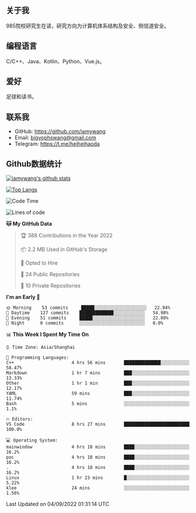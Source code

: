 ## 关于我

985院校研究生在读，研究方向为计算机体系结构及安全、侧信道安全。

## 编程语言

C/C++、Java、Kotlin、Python、Vue.js。

## 爱好

足球和读书。

## 联系我

- GitHub: https://github.com/iamywang
- Email: bigyophswang@gmail.com
- Telegram: https://t.me/heiheihaoda

## Github数据统计

[![iamywang's github stats](https://github-readme-stats.vercel.app/api?username=iamywang&count_private=true&show_icons=true)]()

[![Top Langs](https://github-readme-stats.vercel.app/api/top-langs/?username=iamywang&layout=compact)]()

<!--START_SECTION:waka-->
![Code Time](http://img.shields.io/badge/Code%20Time-527%20hrs%202%20mins-blue)

![Lines of code](https://img.shields.io/badge/From%20Hello%20World%20I%27ve%20Written--64%20Thousand%20lines%20of%20code-blue)

**🐱 My GitHub Data** 

> 🏆 388 Contributions in the Year 2022
 > 
> 📦 2.2 MB Used in GitHub's Storage 
 > 
> 💼 Opted to Hire
 > 
> 📜 24 Public Repositories 
 > 
> 🔑 10 Private Repositories  
 > 
**I'm an Early 🐤** 

```text
🌞 Morning    53 commits     █████░░░░░░░░░░░░░░░░░░░░   22.94% 
🌆 Daytime    127 commits    █████████████░░░░░░░░░░░░   54.98% 
🌃 Evening    51 commits     █████░░░░░░░░░░░░░░░░░░░░   22.08% 
🌙 Night      0 commits      ░░░░░░░░░░░░░░░░░░░░░░░░░   0.0%

```


📊 **This Week I Spent My Time On** 

```text
⌚︎ Time Zone: Asia/Shanghai

💬 Programming Languages: 
C++                      4 hrs 56 mins       ██████████████░░░░░░░░░░░   58.47% 
Markdown                 1 hr 7 mins         ███░░░░░░░░░░░░░░░░░░░░░░   13.33% 
Other                    1 hr 1 min          ███░░░░░░░░░░░░░░░░░░░░░░   12.17% 
YAML                     59 mins             ███░░░░░░░░░░░░░░░░░░░░░░   11.74% 
Bash                     5 mins              ░░░░░░░░░░░░░░░░░░░░░░░░░   1.1%

🔥 Editors: 
VS Code                  8 hrs 27 mins       █████████████████████████   100.0%

💻 Operating System: 
mainwindow               4 hrs 18 mins       ████░░░░░░░░░░░░░░░░░░░░░   16.2% 
poc                      4 hrs 18 mins       ████░░░░░░░░░░░░░░░░░░░░░   16.2% 
.                        4 hrs 18 mins       ████░░░░░░░░░░░░░░░░░░░░░   16.2% 
Linux                    1 hr 23 mins        █░░░░░░░░░░░░░░░░░░░░░░░░   5.22% 
klee                     24 mins             ░░░░░░░░░░░░░░░░░░░░░░░░░   1.56%

```


 Last Updated on 04/09/2022 01:31:14 UTC
<!--END_SECTION:waka-->
